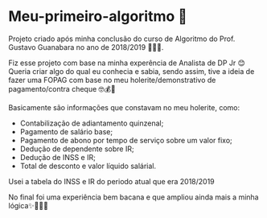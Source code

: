 # Meu-primeiro-algoritmo 🧩
Projeto criado após minha conclusão do curso de Algoritmo do Prof. Gustavo Guanabara no ano de 2018/2019 👩🏻‍💻.

Fiz esse projeto com base na minha experência de Analista de DP Jr 😊
Queria criar algo do qual eu conhecia e sabia, sendo assim, tive a ideia de fazer uma FOPAG com base no meu holerite/demonstrativo de pagamento/contra cheque 🤓💰💸

Basicamente são informações que constavam no meu holerite, como:
- Contabilização de adiantamento quinzenal;
- Pagamento de salário base;
- Pagamento de abono por tempo de serviço sobre um valor fixo;
- Dedução de dependente sobre IR;
- Dedução de INSS e IR;
- Total de desconto e valor líquido salárial.

Usei a tabela do INSS e IR do periodo atual que era 2018/2019

No final foi uma experiência bem bacana e que ampliou ainda mais a minha lógica✨💫🤩🥳
